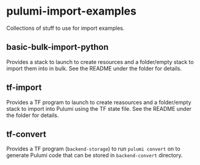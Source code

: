 # pulumi-import-examples
Collections of stuff to use for import examples.

## basic-bulk-import-python
Provides a stack to launch to create resources and a folder/empty stack to import them into in bulk.
See the README under the folder for details.

## tf-import
Provides a TF program to launch to create reasources and a folder/empty stack to import into Pulumi using the TF state file.
See the README under the folder for details.

## tf-convert
Provides a TF program (`backend-storage`) to run `pulumi convert` on to generate Pulumi code that can be stored in `backend-convert` directory.
